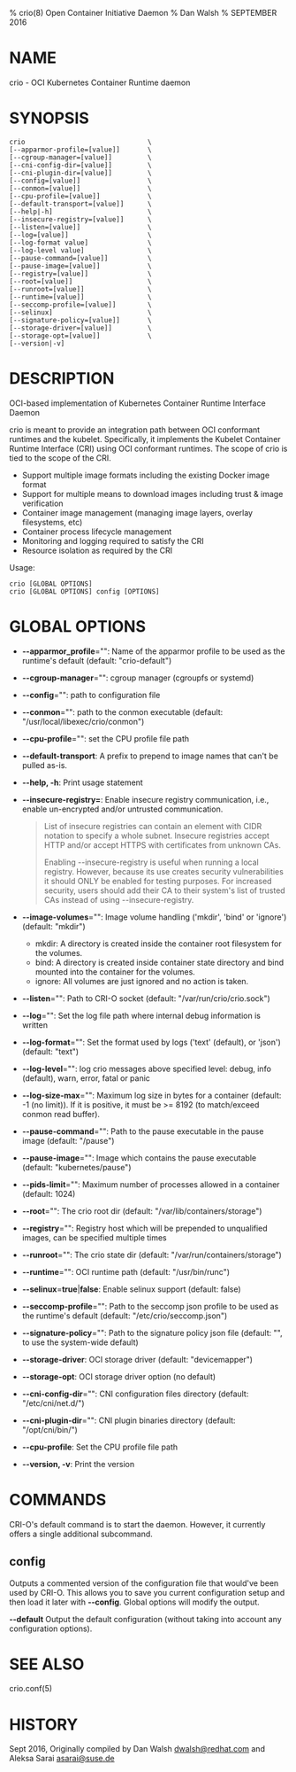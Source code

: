 % crio(8) Open Container Initiative Daemon
% Dan Walsh
% SEPTEMBER 2016
# NAME
crio - OCI Kubernetes Container Runtime daemon

# SYNOPSIS
```
crio                               \
[--apparmor-profile=[value]]       \
[--cgroup-manager=[value]]         \
[--cni-config-dir=[value]]         \
[--cni-plugin-dir=[value]]         \
[--config=[value]]                 \
[--conmon=[value]]                 \
[--cpu-profile=[value]]            \
[--default-transport=[value]]      \
[--help|-h]                        \
[--insecure-registry=[value]]      \
[--listen=[value]]                 \
[--log=[value]]                    \
[--log-format value]               \
[--log-level value]                \
[--pause-command=[value]]          \
[--pause-image=[value]]            \
[--registry=[value]]               \
[--root=[value]]                   \
[--runroot=[value]]                \
[--runtime=[value]]                \
[--seccomp-profile=[value]]        \
[--selinux]                        \
[--signature-policy=[value]]       \
[--storage-driver=[value]]         \
[--storage-opt=[value]]            \
[--version|-v]          
```
# DESCRIPTION
OCI-based implementation of Kubernetes Container Runtime Interface Daemon

crio is meant to provide an integration path between OCI conformant runtimes and the kubelet. Specifically, it implements the Kubelet Container Runtime Interface (CRI) using OCI conformant runtimes. The scope of crio is tied to the scope of the CRI.

- Support multiple image formats including the existing Docker image format
- Support for multiple means to download images including trust & image verification
- Container image management (managing image layers, overlay filesystems, etc)
- Container process lifecycle management
- Monitoring and logging required to satisfy the CRI
- Resource isolation as required by the CRI

Usage: 
```
crio [GLOBAL OPTIONS]
crio [GLOBAL OPTIONS] config [OPTIONS]
```
# GLOBAL OPTIONS

- **--apparmor_profile**="": Name of the apparmor profile to be used as the runtime's default (default: "crio-default")

- **--cgroup-manager**="": cgroup manager (cgroupfs or systemd)

- **--config**="": path to configuration file

- **--conmon**="": path to the conmon executable (default: "/usr/local/libexec/crio/conmon")

- **--cpu-profile**="": set the CPU profile file path

- **--default-transport**: A prefix to prepend to image names that can't be pulled as-is.

- **--help, -h**: Print usage statement

- **--insecure-registry=**: Enable insecure registry  communication,  i.e.,  enable  un-encrypted
  and/or untrusted communication.
  > List  of  insecure registries can contain an element with CIDR notation
  > to specify a whole  subnet.  Insecure  registries  accept  HTTP  and/or
  > accept HTTPS with certificates from unknown CAs.
  >
  > Enabling  --insecure-registry  is useful when running a local registry.
  > However, because its use creates  security  vulnerabilities  it  should
  > ONLY  be  enabled  for testing purposes.  For increased security, users
  > should add their CA to their system's list of trusted  CAs  instead  of
  > using --insecure-registry.

- **--image-volumes**="": Image volume handling ('mkdir', 'bind' or 'ignore') (default: "mkdir")
  - mkdir: A directory is created inside the container root filesystem for the volumes.
  - bind: A directory is created inside container state directory and bind mounted into the container for the volumes.
  - ignore: All volumes are just ignored and no action is taken.

- **--listen**="": Path to CRI-O socket (default: "/var/run/crio/crio.sock")

- **--log**="": Set the log file path where internal debug information is written

- **--log-format**="": Set the format used by logs ('text' (default), or 'json') (default: "text")

- **--log-level**="": log crio messages above specified level: debug, info (default), warn, error, fatal or panic

- **--log-size-max**="": Maximum log size in bytes for a container (default: -1 (no limit)). If it is positive, it must be >= 8192 (to match/exceed conmon read buffer).

- **--pause-command**="": Path to the pause executable in the pause image (default: "/pause")

- **--pause-image**="": Image which contains the pause executable (default: "kubernetes/pause")

- **--pids-limit**="": Maximum number of processes allowed in a container (default: 1024)

- **--root**="": The crio root dir (default: "/var/lib/containers/storage")

- **--registry**="": Registry host which will be prepended to unqualified images, can be specified multiple times

- **--runroot**="": The crio state dir (default: "/var/run/containers/storage")

- **--runtime**="": OCI runtime path (default: "/usr/bin/runc")

- **--selinux**=**true**|**false**: Enable selinux support (default: false)

- **--seccomp-profile**="": Path to the seccomp json profile to be used as the runtime's default (default: "/etc/crio/seccomp.json")

- **--signature-policy**="": Path to the signature policy json file (default: "", to use the system-wide default)

- **--storage-driver**: OCI storage driver (default: "devicemapper")

- **--storage-opt**: OCI storage driver option (no default)

- **--cni-config-dir**="": CNI configuration files directory (default: "/etc/cni/net.d/")

- **--cni-plugin-dir**="": CNI plugin binaries directory (default: "/opt/cni/bin/")

- **--cpu-profile**: Set the CPU profile file path

- **--version, -v**: Print the version

# COMMANDS
CRI-O's default command is to start the daemon. However, it currently offers a
single additional subcommand.

## config

Outputs a commented version of the configuration file that would've been used
by CRI-O. This allows you to save you current configuration setup and then load
it later with **--config**. Global options will modify the output.

**--default**
  Output the default configuration (without taking into account any configuration options).

# SEE ALSO
crio.conf(5)

# HISTORY
Sept 2016, Originally compiled by Dan Walsh <dwalsh@redhat.com> and Aleksa Sarai <asarai@suse.de>
